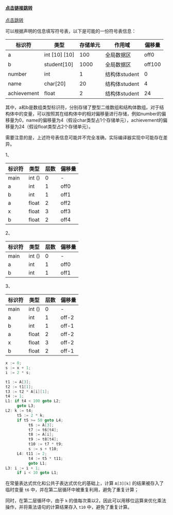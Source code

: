 





#### [点击链接跳转](https://blog.csdn.net/NSJim/article/details/109045914?spm=1001.2101.3001.6650.2&utm_medium=distribute.pc_relevant.none-task-blog-2%7Edefault%7ECTRLIST%7Edefault-2-109045914-blog-83715440.pc_relevant_aa_2&depth_1-utm_source=distribute.pc_relevant.none-task-blog-2%7Edefault%7ECTRLIST%7Edefault-2-109045914-blog-83715440.pc_relevant_aa_2&utm_relevant_index=5)





[点击跳转](https://blog.csdn.net/wait_for_eva/article/details/84307306)

可以根据声明的信息填写符号表，以下是可能的一份符号表信息：

| 标识符      | 类型           | 存储单元 | 作用域        | 偏移量 |
| ----------- | -------------- | -------- | ------------- | ------ |
| a           | int  [10] [10] | 100      | 全局数据区    | off0   |
| b           | student[10]    | 1000     | 全局数据区    | off100 |
| number      | int            | 1        | 结构体student | 0      |
| name        | char[20]       | 20       | 结构体student | 4      |
| achievement | float          | 2        | 结构体student | 24     |

其中，a和b是数组类型标识符，分别存储了整型二维数组和结构体数组。对于结构体中的变量，可以按照其在结构体中的相对偏移量进行存储，例如number的偏移量为0，name的偏移量为4（假设char类型占1个存储单元），achievement的偏移量为24（假设float类型占2个存储单元）。

需要注意的是，上述符号表信息可能并不完全准确，实际编译器实现中可能存在差异。



1、

| 标识符 | 类型   | 层数 | 偏移量 |
| ------ | ------ | ---- | ------ |
| main   | int () | 0    | -      |
| a      | int    | 1    | off0   |
| b      | int    | 1    | off1   |
| a      | float  | 2    | off2   |
| x      | float  | 3    | off3   |
| b      | float  | 2    | off4   |

2、

| 标识符 | 类型   | 层数 | 偏移量 |
| ------ | ------ | ---- | ------ |
| main   | int () | 0    | -      |
| a      | int    | 1    | off0   |
| b      | int    | 1    | off1   |

3、

| 标识符 | 类型   | 层数 | 偏移量 |
| ------ | ------ | ---- | ------ |
| main   | int () | 0    | -      |
| a      | int    | 1    | off-2  |
| b      | int    | 1    | off-1  |
| a      | float  | 2    | off-2  |
| x      | float  | 3    | off-2  |
| b      | float  | 2    | off-1  |



```c
x := 0;
s := x + 1;
i := 2 * s;

t1 := A[3];
t2 := t1[1];
t3 := t2 * A[i][1];
t4 := 1;
L1: if t4 < 100 goto L2;
     goto L3;
L2: k := t4;
     t5 := 2 * k;
     if t5 >= 50 goto L4;
          t6 := A[3];
          t7 := t6[t4];
          t8 := A[i];
          t9 := t8[t4];
          t10 := t7 * t9;
          s := s + t10;
     L4: t11 := 2;
          t4 := t5 * t11;
          goto L1;
L3: i := i + 1;
     if i < 10 goto L1;
```

在常量表达式优化和公共子表达式优化的基础上，计算 `A[3][k]` 的结果被存入了临时变量 `t6` 中，并在第二层循环中被重复利用，避免了重复计算；

同时，在第二层循环中，由于 `k` 的值每次乘以2，因此可以用移位运算来优化乘法操作，并将乘法语句的计算结果存入 `t10` 中，避免了重复计算。